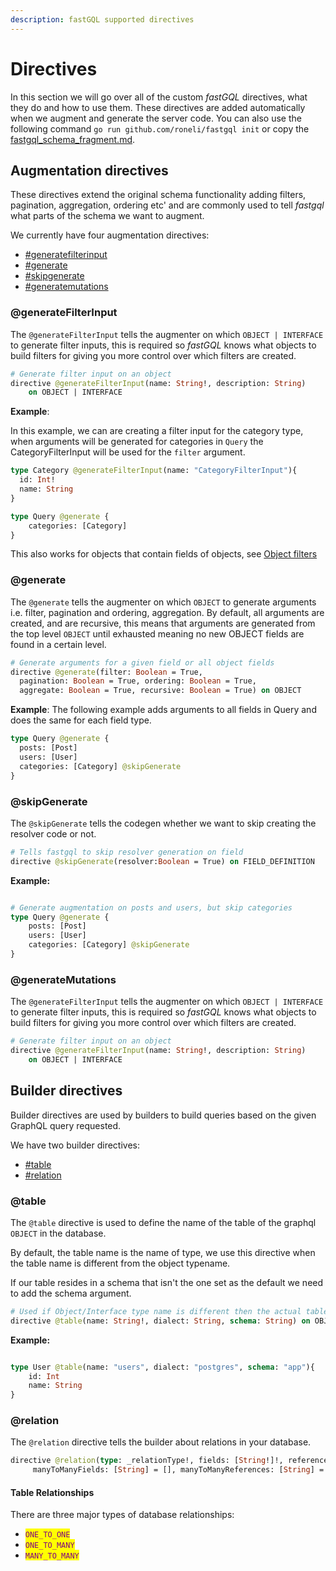 ```yaml
---
description: fastGQL supported directives
---
```


# Directives

In this section we will go over all of the custom _fastGQL_ directives, what they do and how to use them. These directives are added automatically when we augment and generate the server code. You can also use the following command `go run github.com/roneli/fastgql init` or copy the [fastgql\_schema\_fragment.md](fastgql\_schema\_fragment.md "mention").

## Augmentation directives

These directives extend the original schema functionality adding filters, pagination, aggregation, ordering etc' and are commonly used to tell _fastgql_ what parts of the schema we want to augment.

We currently have four augmentation directives:

* [#generatefilterinput](directives.md#generatefilterinput "mention")
* [#generate](directives.md#generate "mention")
* [#skipgenerate](directives.md#skipgenerate "mention")
* [#generatemutations](directives.md#generatemutations "mention")



### @generateFilterInput

The `@generateFilterInput` tells the augmenter on which `OBJECT | INTERFACE` to generate filter inputs, this is required so _fastGQL_ knows what objects to build filters for giving you more control over which filters are created.

```graphql
# Generate filter input on an object
directive @generateFilterInput(name: String!, description: String) 
    on OBJECT | INTERFACE
```

**Example**:

In this example, we can are creating a filter input for the category type, when arguments will be generated for categories in `Query` the CategoryFilterInput will be used for the `filter` argument.

```graphql
type Category @generateFilterInput(name: "CategoryFilterInput"){
  id: Int!
  name: String
}

type Query @generate {
    categories: [Category]
}
```

This also works for objects that contain fields of objects, see [Object filters](../../../queries/filter/#object-filters)

### @generate

The `@generate` tells the augmenter on which `OBJECT` to generate arguments i.e. filter, pagination and ordering, aggregation. By default, all arguments are created, and are recursive, this means that arguments are generated from the top level `OBJECT` until exhausted meaning no new OBJECT fields are found in a certain level.

```graphql
# Generate arguments for a given field or all object fields
directive @generate(filter: Boolean = True, 
  pagination: Boolean = True, ordering: Boolean = True, 
  aggregate: Boolean = True, recursive: Boolean = True) on OBJECT
```

**Example**: The following example adds arguments to all fields in Query and does the same for each field type.

```graphql
type Query @generate {
  posts: [Post]
  users: [User]
  categories: [Category] @skipGenerate
}
```

### @skipGenerate

The `@skipGenerate` tells the codegen whether we want to skip creating the resolver code or not.

```graphql
# Tells fastgql to skip resolver generation on field
directive @skipGenerate(resolver:Boolean = True) on FIELD_DEFINITION
```

**Example:**

```graphql

# Generate augmentation on posts and users, but skip categories
type Query @generate {
    posts: [Post]
    users: [User]
    categories: [Category] @skipGenerate
}
```

### @generateMutations

The `@generateFilterInput` tells the augmenter on which `OBJECT | INTERFACE` to generate filter inputs, this is required so _fastGQL_ knows what objects to build filters for giving you more control over which filters are created.

```graphql
# Generate filter input on an object
directive @generateFilterInput(name: String!, description: String) 
    on OBJECT | INTERFACE
```

## Builder directives

Builder directives are used by builders to build queries based on the given GraphQL query requested.

We have two builder directives:

* [#table](directives.md#table "mention")
* [#relation](directives.md#relation "mention")

### @table

The `@table` directive is used to define the name of the table of the graphql `OBJECT` in the database.

By default, the table name is the name of type, we use this directive when the table name is different from the object typename.

If our table resides in a schema that isn't the one set as the default we need to add the schema argument.

```graphql
# Used if Object/Interface type name is different then the actual table name or if the table resides in a schema other than default path.
directive @table(name: String!, dialect: String, schema: String) on OBJECT | INTERFACE
```

**Example:**

```graphql

type User @table(name: "users", dialect: "postgres", schema: "app"){
    id: Int
    name: String
}
```

### @relation

The `@relation` directive tells the builder about relations in your database.

```graphql
directive @relation(type: _relationType!, fields: [String!]!, references: [String!]!, manyToManyTable: String = "", 
     manyToManyFields: [String] = [], manyToManyReferences: [String] = []) on FIELD_DEFINITION
```

#### Table Relationships

There are three major types of database relationships:

* <mark style="color:purple;">`ONE_TO_ONE`</mark>
* <mark style="color:purple;">`ONE_TO_MANY`</mark>
* <mark style="color:purple;">`MANY_TO_MANY`</mark>
